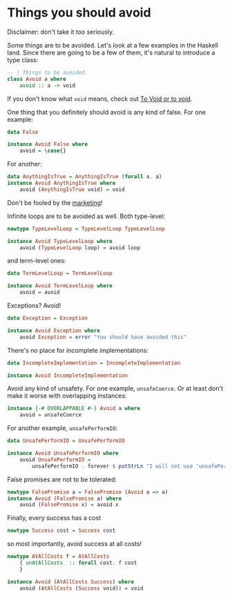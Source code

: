 # Things you should avoid

Disclaimer: don't take it too seriously.

Some things are to be avoided. Let's look at a few examples in the Haskell land. Since there are going to be a few of them, it's natural to introduce a type class:

```haskell
-- | Things to be avoided.
class Avoid a where
    avoid :: a -> void
```

If you don't know what `void` means, check out [To Void or to void](https://tech.fpcomplete.com/blog/2017/07/to-void-or-to-void).

One thing that you definitely should avoid is any kind of false. For one example:

```haskell
data False

instance Avoid False where
    avoid = \case{}
```

For another:

```haskell
data AnythingIsTrue = AnythingIsTrue (forall a. a)
instance Avoid AnythingIsTrue where
    avoid (AnythingIsTrue void) = void
```

Don't be fooled by the [marketing](http://inutile.club/estatis/falso)!

Infinite loops are to be avoided as well. Both type-level:

```haskell
newtype TypeLevelLoop = TypeLevelLoop TypeLevelLoop

instance Avoid TypeLevelLoop where
    avoid (TypeLevelLoop loop) = avoid loop
```

and term-level ones:

```haskell
data TermLevelLoop = TermLevelLoop

instance Avoid TermLevelLoop where
    avoid = avoid
```

Exceptions? Avoid!

```haskell
data Exception = Exception

instance Avoid Exception where
    avoid Exception = error "You should have avoided this"
```

There's no place for incomplete implementations:

```haskell
data IncompleteImplementation = IncompleteImplementation

instance Avoid IncompleteImplementation
```

Avoid any kind of unsafety. For one example, `unsafeCoerce`. Or at least don't make it worse with overlapping instances:

```haskell
instance {-# OVERLAPPABLE #-} Avoid a where
    avoid = unsafeCoerce
```

For another example, `unsafePerformIO`:

```haskell
data UnsafePerformIO = UnsafePerformIO

instance Avoid UnsafePerformIO where
    avoid UnsafePerformIO =
        unsafePerformIO . forever $ putStrLn "I will not use 'unsafePerformIO' anymore"
```

False promises are not to be tolerated:

```haskell
newtype FalsePromise a = FalsePromise (Avoid a => a)
instance Avoid (FalsePromise a) where
    avoid (FalsePromise x) = avoid x
```

Finally, every success has a cost

```haskell
newtype Success cost = Success cost
```

so most importantly, avoid success at all costs!

```haskell
newtype AtAllCosts f = AtAllCosts
    { unAtAllCosts  :: forall cost. f cost
    }

instance Avoid (AtAllCosts Success) where
    avoid (AtAllCosts (Success void)) = void
```
